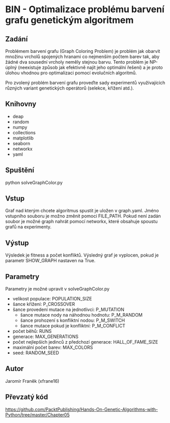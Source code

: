 # BIN - Optimalizace problému barvení grafu genetickým algoritmem

## Zadání
Problémem barvení grafu (Graph Coloring Problem) je problém jak obarvit množinu vrcholů spojených hranami co nejmenším počtem barev tak, aby žádné dva sousední vrcholy neměly stejnou barvu. Tento problém je NP-úplný (neexistuje způsob jak efektivně najít jeho optimální řešení) a je proto úlohou vhodnou pro optimalizaci pomocí evolučních algoritmů.

Pro zvolený problém barvení grafu proveďte sady experimentů využívajících různých variant genetických operátorů (selekce, křížení atd.).

## Knihovny
- deap
- random
- numpy
- collections
- matplotlib
- seaborn
- networkx
- yaml

## Spuštění
python solveGraphColor.py

## Vstup
Graf nad kterým chcete algoritmus spustit je uložen v graph.yaml. Jméno vstupního souboru je možno změnit pomocí FILE_PATH.
Pokud není zadán soubor je možné graph nahrát pomocí networkx, které obsahuje spoustu grafů na experimenty.

## Výstup
Výsledek je fitness a počet konfliktů. Výsledný graf je vyplocen, pokud je parametr SHOW_GRAPH nastaven na True.

## Parametry
Parametry je možné upravit v solveGraphColor.py
- velikost populace: POPULATION_SIZE
- šance křížení: P_CROSSOVER
- šance provedení mutace na jednotlivci: P_MUTATION
    - šance mutace nody na náhodnou hodnotu: P_M_RANDOM
    - šance prohození s konfliktní nodou: P_M_SWITCH
    - šance mutace pokud je konfliktní: P_M_CONFLICT
- počet běhů: RUNS
- generace: MAX_GENERATIONS
- počet nejlepších jedinců z předchozí generace: HALL_OF_FAME_SIZE
- maximální počet barev: MAX_COLORS
- seed: RANDOM_SEED

## Autor
Jaromír Franěk (xfrane16)

## Převzatý kód
https://github.com/PacktPublishing/Hands-On-Genetic-Algorithms-with-Python/tree/master/Chapter05